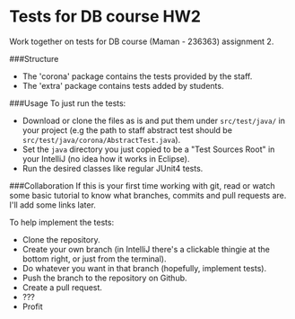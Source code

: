 # Tests for DB course HW2
Work together on tests for DB course (Maman - 236363) assignment 2.

###Structure
- The 'corona' package contains the tests provided by the staff.
- The 'extra' package contains tests added by students.

###Usage
To just run the tests: 
- Download or clone the files as is and put them
under `src/test/java/` in your project (e.g the path to staff abstract 
test should be `src/test/java/corona/AbstractTest.java`).
- Set the `java` directory you just copied to be a 
"Test Sources Root" in your IntelliJ (no idea how it works
in Eclipse).
- Run the desired classes like regular JUnit4 tests.

###Collaboration
If this is your first time working with git, read or watch some 
basic tutorial to know what branches, commits and 
pull requests are. I'll add some links later.

To help implement the tests:
- Clone the repository.
- Create your own branch (in IntelliJ there's a 
clickable thingie at the bottom right, or just from the terminal).
- Do whatever you want in that branch (hopefully, implement tests).
- Push the branch to the repository on Github.
- Create a pull request.
- ???
- Profit 